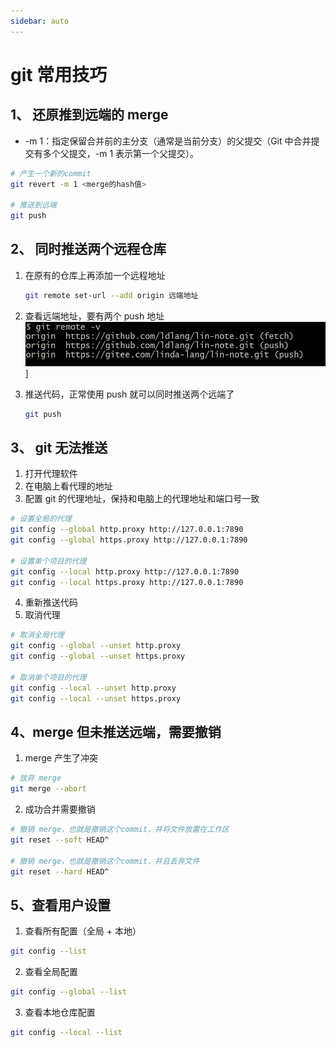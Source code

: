```yaml
---
sidebar: auto
---
```


# git 常用技巧

## 1、 还原推到远端的 merge

- -m 1：指定保留合并前的主分支（通常是当前分支）的父提交（Git 中合并提交有多个父提交，-m 1 表示第一个父提交）。

```bash
# 产生一个新的commit
git revert -m 1 <merge的hash值>

# 推送到远端
git push
```

## 2、 同时推送两个远程仓库

1.  在原有的仓库上再添加一个远程地址

    ```bash
    git remote set-url --add origin 远端地址
    ```

2.  查看远端地址，要有两个 push 地址
    ![push地址](/git/git-push.png)]

3.  推送代码，正常使用 push 就可以同时推送两个远端了
    ```bash
    git push
    ```

## 3、 git 无法推送

1.  打开代理软件
2.  在电脑上看代理的地址
3.  配置 git 的代理地址，保持和电脑上的代理地址和端口号一致

```bash
# 设置全局的代理
git config --global http.proxy http://127.0.0.1:7890
git config --global https.proxy http://127.0.0.1:7890

# 设置单个项目的代理
git config --local http.proxy http://127.0.0.1:7890
git config --local https.proxy http://127.0.0.1:7890
```

4.  重新推送代码
5.  取消代理

```bash
# 取消全局代理
git config --global --unset http.proxy
git config --global --unset https.proxy

# 取消单个项目的代理
git config --local --unset http.proxy
git config --local --unset https.proxy
```

## 4、merge 但未推送远端，需要撤销

1. merge 产生了冲突

```bash
# 放弃 merge
git merge --abort
```

2. 成功合并需要撤销

```bash
# 撤销 merge，也就是撤销这个commit，并将文件放置在工作区
git reset --soft HEAD^

# 撤销 merge，也就是撤销这个commit，并且丢弃文件
git reset --hard HEAD^
```

## 5、查看用户设置

1. 查看所有配置（全局 + 本地）

```bash
git config --list
```

2. 查看全局配置

```bash
git config --global --list
```

3. 查看本地仓库配置

```bash
git config --local --list
```
